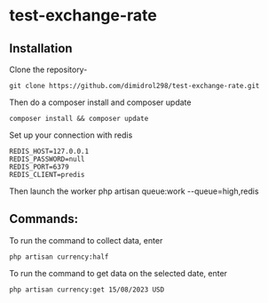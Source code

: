 # test-exchange-rate

## Installation

Clone the repository-
```
git clone https://github.com/dimidrol298/test-exchange-rate.git
```
Then do a composer install and composer update
```
composer install && composer update
```
Set up your connection with redis
```
REDIS_HOST=127.0.0.1
REDIS_PASSWORD=null
REDIS_PORT=6379
REDIS_CLIENT=predis
```

Then launch the worker
php artisan queue:work --queue=high,redis

## Commands:
To run the command to collect data, enter
```
php artisan currency:half
```
To run the command to get data on the selected date, enter
```
php artisan currency:get 15/08/2023 USD
```


